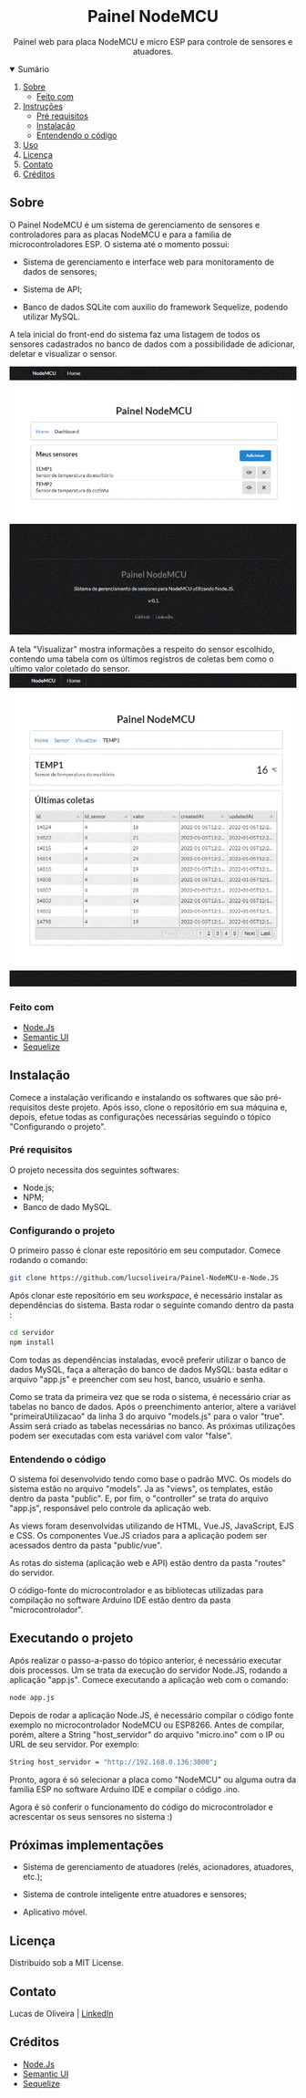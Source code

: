 <!-- PROJECT SHIELDS -->

<!--
*** I'm using markdown "reference style" links for readability.
*** Reference links are enclosed in brackets [ ] instead of parentheses ( ).
*** See the bottom of this document for the declaration of the reference variables
*** for contributors-url, forks-url, etc. This is an optional, concise syntax you may use.
*** https://www.markdownguide.org/basic-syntax/#reference-style-links
-->

<!-- PROJECT LOGO -->

<br />

<h1 align="center">Painel NodeMCU</h1>
  <p align="center">
    Painel web para placa NodeMCU e micro ESP para controle de sensores e atuadores. 
  </p>
<!-- TABLE OF CONTENTS -->

<details open="open">
  <summary>Sumário</summary>
  <ol>
    <li>
      <a href="#about-the-project">Sobre</a>
      <ul>
        <li><a href="#built-with">Feito com</a></li>
      </ul>
    </li>
    <li>
      <a href="#getting-started">Instruções</a>
      <ul>
        <li><a href="#prerequisites">Pré requisitos</a></li>
        <li><a href="#installation">Instalação</a></li>
        <li><a href="#understanding">Entendendo o código</a></li>
      </ul>
    </li>
    <li><a href="#usage">Uso</a></li>
    <li><a href="#license">Licença</a></li>
    <li><a href="#contact">Contato</a></li>
    <li><a href="#acknowledgements">Créditos</a></li>
  </ol>
</details>

<!-- ABOUT THE PROJECT -->

<a id="about-the-project"></a>

## Sobre

O Painel NodeMCU é um sistema de gerenciamento de sensores e controladores para as placas NodeMCU e para a familia de microcontroladores ESP. O sistema até o momento possui:

- Sistema de gerenciamento e interface web para monitoramento de dados de sensores;

- Sistema de API;

- Banco de dados SQLite com auxilio do framework Sequelize, podendo utilizar MySQL.

A tela inicial do front-end do sistema faz uma listagem de todos os sensores cadastrados no banco de dados com a possibilidade de adicionar, deletar e visualizar o sensor.

![Tela Inicial - Dashboard][front-screenshot]

A tela "Visualizar" mostra informações a respeito do sensor escolhido, contendo uma tabela com os últimos registros de coletas bem como o ultimo valor coletado do sensor. 
![Tela Sensor - Dashboard][sensor-screenshot]


<!-- BUILT WITH -->

<a id="built-with">

### Feito com

* [Node.Js](https://nodejs.org/en/)
* [Semantic UI](https://semantic-ui.com/)
* [Sequelize](https://sequelize.org/master/)

<!-- GETTING STARTED -->

<a id="getting-started"></a>

## Instalação

Comece a instalação verificando e instalando os softwares que são pré-requisitos deste projeto. Após isso, clone o repositório em sua máquina e, depois, efetue todas as configurações necessárias seguindo o tópico "Configurando o projeto".

<!-- PREREQUISITES -->

<a id="prerequisites"></a>

### Pré requisitos

O projeto necessita dos seguintes softwares:

* Node.js;
* NPM;
* Banco de dado MySQL.

<!-- INSTALLATION -->

<a id="installation"></a>

### Configurando o projeto

O primeiro passo é clonar este repositório em seu computador. Comece rodando o comando:

```sh
git clone https://github.com/lucsoliveira/Painel-NodeMCU-e-Node.JS
```

Após clonar este repositório em seu *workspace*, é necessário instalar as dependências do sistema. Basta rodar o seguinte comando dentro da pasta :

```sh
cd servidor
npm install
```

Com todas as dependências instaladas, evocê preferir utilizar o banco de dados MySQL, faça a alteração do banco de dados MySQL: basta editar o arquivo "app.js" e preencher com seu host, banco, usuário e senha. 

Como se trata da primeira vez que se roda o sistema, é necessário criar as tabelas no banco de dados. Após o preenchimento anterior, altere a variável "primeiraUtilizacao" da linha 3 do arquivo "models.js" para o valor "true". Assim será criado as tabelas necessárias no banco. As próximas utilizações podem ser executadas com esta variável com valor "false".

### Entendendo o código

O sistema foi desenvolvido tendo como base o padrão MVC. Os models do sistema estão no arquivo "models". Ja as "views", os templates, estão dentro da pasta "public". E, por fim, o "controller" se trata do arquivo "app.js", responsável pelo controle da aplicação web.

As views foram desenvolvidas utilizando de HTML, Vue.JS, JavaScript, EJS e CSS. Os componentes Vue.JS criados para a aplicação podem ser acessados dentro da pasta "public/vue".

As rotas do sistema (aplicação web e API) estão dentro da pasta "routes" do servidor.

O código-fonte do microcontrolador e as bibliotecas utilizadas para compilação no software Arduino IDE estão dentro da pasta "microcontrolador".

<!-- USAGE -->

<a id="usage"></a>

## Executando o projeto

Após realizar o passo-a-passo do tópico anterior, é necessário executar dois processos. Um se trata da execução do servidor Node.JS, rodando a aplicação "app.js". Comece executando a aplicação web com o comando:

```sh
node app.js
```

Depois de rodar a aplicação Node.JS, é necessário compilar o código fonte exemplo no microcontrolador NodeMCU ou ESP8266. Antes de compilar, porém, altere a String "host_servidor" do arquivo "micro.ino" com o IP ou URL de seu servidor. Por exemplo:

```sh
String host_servidor = "http://192.168.0.136:3000";
```

Pronto, agora é só selecionar a placa como "NodeMCU" ou alguma outra da familia ESP no software Arduino IDE e compilar o código .ino.

Agora é só conferir o funcionamento do código do microcontrolador e acrescentar os seus sensores no sistema :)

## Próximas implementações

- Sistema de gerenciamento de atuadores (relés, acionadores, atuadores, etc.);

- Sistema de controle inteligente entre atuadores e sensores;

- Aplicativo móvel.

<!-- LICENSE -->

<a id="license"></a>

## Licença

Distribuído sob a MIT License.

<!-- CONTACT -->

<a id="contact"></a>

## Contato

Lucas de Oliveira | [LinkedIn](https://www.linkedin.com/in/engenheiro-lucas-oliveira/) 

<!-- ACKNOWLEDGEMENTS -->

<a id="acknowledgements"></a>

## Créditos

* [Node.Js](https://nodejs.org/en/)
* [Semantic UI](https://semantic-ui.com/)
* [Sequelize](https://sequelize.org/master/)

<!-- MARKDOWN LINKS & IMAGES -->

<!-- https://www.markdownguide.org/basic-syntax/#reference-style-links -->

[linkedin-url]: https://github.com/lucsoliveira/NotificaB3

[front-screenshot]: ./docs/front.GIF
[sensor-screenshot]: ./docs/sensor.GIF
